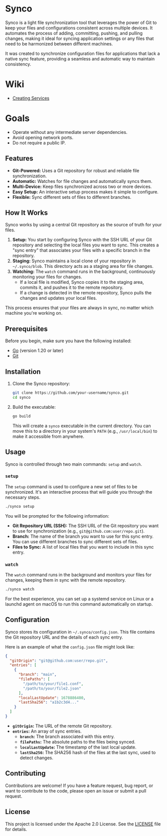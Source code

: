 # Synco

Synco is a light file synchronization tool that leverages the power of Git to keep your files and configurations consistent across multiple devices. It automates the process of adding, committing, pushing, and pulling changes, making it ideal for syncing application settings or any files that need to be harmonized between different machines.

It was created to synchronize configuration files for applications that lack a native sync feature, providing a seamless and automatic way to maintain consistency.

# Wiki

- [Creating Services](./docs/services.md)

# Goals

- Operate without any intermediate server dependencies.
- Avoid opening network ports.
- Do not require a public IP.

## Features

- **Git-Powered:** Uses a Git repository for robust and reliable file synchronization.
- **Automatic:** Watches for file changes and automatically syncs them.
- **Multi-Device:** Keep files synchronized across two or more devices.
- **Easy Setup:** An interactive setup process makes it simple to configure.
- **Flexible:** Sync different sets of files to different branches.

## How It Works

Synco works by using a central Git repository as the source of truth for your files.

1.  **Setup:** You start by configuring Synco with the SSH URL of your Git repository and selecting the local files you want to sync. This creates a "sync entry" that associates your files with a specific branch in the repository.
2.  **Staging:** Synco maintains a local clone of your repository in `~/.synco/blob`. This directory acts as a staging area for file changes.
3.  **Watching:** The `watch` command runs in the background, continuously monitoring your files for changes.
    - If a local file is modified, Synco copies it to the staging area, commits it, and pushes it to the remote repository.
    - If a change is detected in the remote repository, Synco pulls the changes and updates your local files.

This process ensures that your files are always in sync, no matter which machine you're working on.

## Prerequisites

Before you begin, make sure you have the following installed:

- [Go](https://golang.org/doc/install) (version 1.20 or later)
- [Git](https://git-scm.com/book/en/v2/Getting-Started-Installing-Git)

## Installation

1.  Clone the Synco repository:
    ```bash
    git clone https://github.com/your-username/synco.git
    cd synco
    ```

2.  Build the executable:
    ```bash
    go build
    ```
    This will create a `synco` executable in the current directory. You can move this to a directory in your system's `PATH` (e.g., `/usr/local/bin`) to make it accessible from anywhere.

## Usage

Synco is controlled through two main commands: `setup` and `watch`.

### `setup`

The `setup` command is used to configure a new set of files to be synchronized. It's an interactive process that will guide you through the necessary steps.

```bash
./synco setup
```

You will be prompted for the following information:

- **Git Repository URL (SSH):** The SSH URL of the Git repository you want to use for synchronization (e.g., `git@github.com:user/repo.git`).
- **Branch:** The name of the branch you want to use for this sync entry. You can use different branches to sync different sets of files.
- **Files to Sync:** A list of local files that you want to include in this sync entry.

### `watch`

The `watch` command runs in the background and monitors your files for changes, keeping them in sync with the remote repository.

```bash
./synco watch
```

For the best experience, you can set up a systemd service on Linux or a launchd agent on macOS to run this command automatically on startup.

## Configuration

Synco stores its configuration in `~/.synco/config.json`. This file contains the Git repository URL and the details of each sync entry.

Here is an example of what the `config.json` file might look like:

```json
{
  "gitOrigin": "git@github.com:user/repo.git",
  "entries": [
    {
      "branch": "main",
      "filePaths": [
        "/path/to/your/file1.conf",
        "/path/to/your/file2.json"
      ],
      "localLastUpdate": 1678886400,
      "lastSha256": "a1b2c3d4..."
    }
  ]
}
```

- **`gitOrigin`:** The URL of the remote Git repository.
- **`entries`:** An array of sync entries.
  - **`branch`:** The branch associated with this entry.
  - **`filePaths`:** The absolute paths to the files being synced.
  - **`localLastUpdate`:** The timestamp of the last local update.
  - **`lastSha256`:** The SHA256 hash of the files at the last sync, used to detect changes.

## Contributing

Contributions are welcome! If you have a feature request, bug report, or want to contribute to the code, please open an issue or submit a pull request.

## License

This project is licensed under the Apache 2.0 License. See the [LICENSE](LICENSE) file for details.
